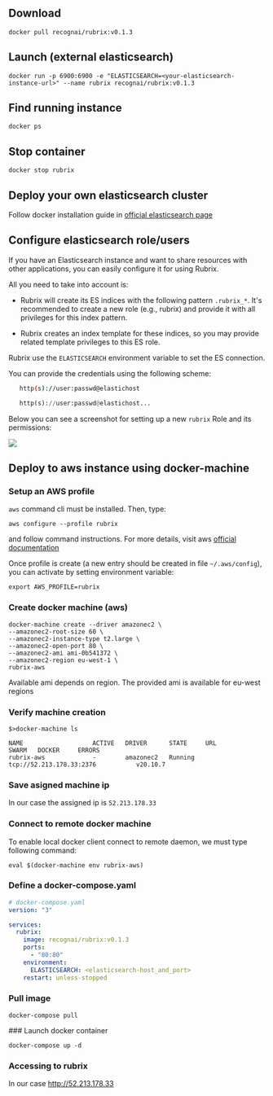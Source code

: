 ## Download
```shell
docker pull recognai/rubrix:v0.1.3
```

## Launch (external elasticsearch)
```shell
docker run -p 6900:6900 -e "ELASTICSEARCH=<your-elasticsearch-instance-url>" --name rubrix recognai/rubrix:v0.1.3
```
## Find running instance

```shell
docker ps
```

## Stop container

```shell
docker stop rubrix
```

## Deploy your own elasticsearch cluster
Follow docker installation guide in [official elasticsearch page](https://www.elastic.co/guide/en/elasticsearch/reference/current/docker.html)

## Configure elasticsearch role/users 
If you have an Elasticsearch instance and want to share resources with other applications, you can easily configure it for using Rubrix.

All you need to take into account is:

* Rubrix will create its ES indices with the following pattern ``.rubrix_*``. It's recommended to create a new role (e.g., rubrix) and provide it with all privileges for this index pattern.

* Rubrix creates an index template for these indices, so you may provide related template privileges to this ES role.

Rubrix use the `ELASTICSEARCH` environment variable to set the ES connection. 

You can provide the credentials using the following scheme: 

```bash
   http(s)://user:passwd@elastichost
```
```python
   http(s)://user:passwd@elastichost...
```
   
Below you can see a screenshot for setting up a new ``rubrix`` Role and its permissions:

<img src="https://user-images.githubusercontent.com/15624271/123934452-40e26000-d9ce-11eb-967d-a46a0b2afa1f.png"/>
   



## Deploy to aws instance using docker-machine

### Setup an AWS profile 

`aws` command cli must be installed. Then, type:
```shell
aws configure --profile rubrix
```
and follow command instructions. For more details, visit aws [official documentation](https://docs.aws.amazon.com/cli/latest/userguide/cli-configure-profiles.html)

Once profile is create (a new entry should be created in file `~/.aws/config`), you can activate by setting environment variable:

```shell
export AWS_PROFILE=rubrix
```

### Create docker machine (aws)
```shell
docker-machine create --driver amazonec2 \
--amazonec2-root-size 60 \
--amazonec2-instance-type t2.large \
--amazonec2-open-port 80 \
--amazonec2-ami ami-0b541372 \
--amazonec2-region eu-west-1 \
rubrix-aws
```
Available ami depends on region. The provided ami is available for eu-west regions

### Verify machine creation 
```shell
$>docker-machine ls

NAME                   ACTIVE   DRIVER      STATE     URL                        SWARM   DOCKER     ERRORS
rubrix-aws             -        amazonec2   Running   tcp://52.213.178.33:2376           v20.10.7   
```
### Save asigned machine ip
In our case the assigned ip is `52.213.178.33`

### Connect to remote docker machine
To enable local docker client connect to remote daemon, we must type following command:

```shell
eval $(docker-machine env rubrix-aws)
```
### Define a docker-compose.yaml
```yaml
# docker-compose.yaml
version: "3"

services:
  rubrix:
    image: recognai/rubrix:v0.1.3
    ports:
      - "80:80"
    environment:
      ELASTICSEARCH: <elasticsearch-host_and_port>
    restart: unless-stopped
```
### Pull image
```shell
docker-compose pull
```
### Launch docker container
```shell
docker-compose up -d 
```
### Accessing to rubrix 
In our case http://52.213.178.33
